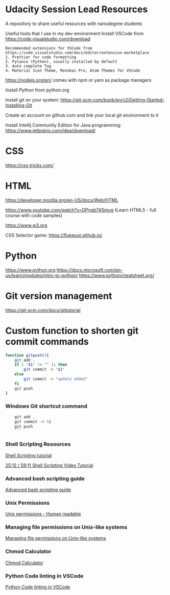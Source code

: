 # Udacity Session Lead Resources

A repository to share useful resources with nanodegree students

Useful tools that I use in my dev environment
Install VSCode from https://code.visualstudio.com/download

    Recommended extensions for VSCode from https://code.visualstudio.com/docs/editor/extension-marketplace
    1. Prettier for code formatting
    2. Pylance (Python), usually installed by default
    3. Auto complete Tag
    4. Material Icon Theme, Monokai Pro, Atom Themes for VSCode

https://nodejs.org/en/ comes with npm or yarn as package managers

Install Python from python.org

Install git on your system: https://git-scm.com/book/en/v2/Getting-Started-Installing-Git

Create an account on github.com and link your local git environment to it

Install Intellij Community Edition for Java programming: https://www.jetbrains.com/idea/download/ 

# CSS 
https://css-tricks.com/

# HTML
https://developer.mozilla.org/en-US/docs/Web/HTML

https://www.youtube.com/watch?v=DPnqb74Smug (Learn HTML5 - full course with code samples)

https://www.w3.org 

CSS Selector game:
https://flukeout.github.io/

# Python
https://www.python.org
https://docs.microsoft.com/en-us/learn/modules/intro-to-python/
https://www.pythoncheatsheet.org/

# Git version management

https://git-scm.com/docs/gittutorial

# Custom function to shorten git commit commands

```bash
function gitpush(){
    git add .
    if [ "$1" != "" ]; then
        git commit -m "$1"
    else
        git commit -m "update added"
    fi
    git push
}
```
### Windows Git shortcut command

```bat
    git add .
    git commit -m %1
    git push
    ```
```
### Shell Scripting Resources
[Shell Scripting tutorial](https://www.shellscript.sh/functions.html)

[25:12 / 59:11
Shell Scripting Video Tutorial](https://www.youtube.com/watch?v=hwrnmQumtPw)
### Advanced bash scripting guide
[Advanced bash scripting guide](https://tldp.org/LDP/abs/abs-guide.pdf)

### Unix Permissions
 [Unix permissions - Human readable](https://mason.gmu.edu/~montecin/UNIXpermiss.htm)

 ### Managing file permissions on Unix-like systems
 [Managing file permissions on Unix-like systems](https://kb.iu.edu/d/abdb)

### Chmod Calculator
[Chmod Calculator](https://chmod-calculator.com/)

### Python Code linting in VSCode
[Python Code linting in VSCode](https://code.visualstudio.com/docs/python/linting)